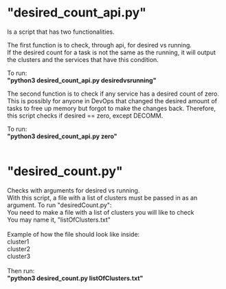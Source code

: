 # "desired_count_api.py"  
Is a script that has two functionalities. 

The first function is to check, through api, for desired vs running.  
If the desired count for a task is not the same as the running, it will output the clusters and the services that have this condition.  

To run:  
**"python3 desired_count_api.py desiredvsrunning"** 

The second function is to check if any service has a desired count of zero.  
This is possibly for anyone in DevOps that changed the desired amount of tasks to free up memory but forgot to make the changes back. Therefore, this script checks if desired == zero, except DECOMM.  

To run:  
**"python3 desired_count_api.py zero"** 
<br><br>
# "desired_count.py" 
Checks with arguments for desired vs running.  
With this script, a file with a list of clusters must be passed in as an argument. 
To run "desiredCount.py":  
You need to make a file with a list of clusters you will like to check  
You may name it, "listOfClusters.txt" 
<br><br>
Example of how the file should look like inside:  
cluster1  
cluster2  
cluster3
<br><br>
Then run:  
**"python3 desired_count.py listOfClusters.txt"**
